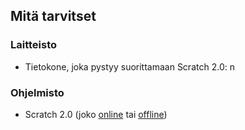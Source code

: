 ## Mitä tarvitset

### Laitteisto

+ Tietokone, joka pystyy suorittamaan Scratch 2.0: n

### Ohjelmisto

+ Scratch 2.0 (joko [online](https://scratch.mit.edu/projects/editor/) tai [offline](https://scratch.mit.edu/scratch2download/))